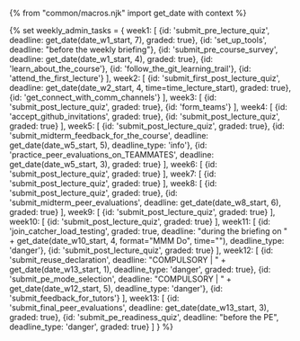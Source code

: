 {% from "common/macros.njk" import get_date with context %}

{% set weekly_admin_tasks = {
week1: [
  {id: 'submit_pre_lecture_quiz', deadline: get_date(date_w1_start, 7), graded: true},
  {id: 'set_up_tools', deadline: "before the weekly briefing"},
  {id: 'submit_pre_course_survey', deadline: get_date(date_w1_start, 4), graded: true},
  {id: 'learn_about_the_course'},
  {id: 'follow_the_git_learning_trail'},
  {id: 'attend_the_first_lecture'}
],
week2: [
  {id: 'submit_first_post_lecture_quiz', deadline: get_date(date_w2_start, 4, time=time_lecture_start), graded: true},
  {id: 'get_connect_with_comm_channels'}
],
week3: [
  {id: 'submit_post_lecture_quiz', graded: true},
  {id: 'form_teams'}
],
week4: [
  {id: 'accept_github_invitations', graded: true},
  {id: 'submit_post_lecture_quiz', graded: true}
],
week5: [
  {id: 'submit_post_lecture_quiz', graded: true},
  {id: 'submit_midterm_feedback_for_the_course', deadline: get_date(date_w5_start, 5), deadline_type: 'info'},
  {id: 'practice_peer_evaluations_on_TEAMMATES', deadline: get_date(date_w5_start, 3), graded: true}
],
week6: [
  {id: 'submit_post_lecture_quiz', graded: true}
],
week7: [
  {id: 'submit_post_lecture_quiz', graded: true}
],
week8: [
  {id: 'submit_post_lecture_quiz', graded: true},
  {id: 'submit_midterm_peer_evaluations', deadline: get_date(date_w8_start, 6), graded: true}
],
week9: [
  {id: 'submit_post_lecture_quiz', graded: true}
],
week10: [
  {id: 'submit_post_lecture_quiz', graded: true}
],
week11: [
  {id: 'join_catcher_load_testing', graded: true, deadline: "during the briefing on " + get_date(date_w10_start, 4, format="MMM Do", time=""), deadline_type: 'danger'},
  {id: 'submit_post_lecture_quiz', graded: true}
],
week12: [
  {id: 'submit_reuse_declaration', deadline: "COMPULSORY | " + get_date(date_w13_start, 1), deadline_type: 'danger', graded: true},
  {id: 'submit_pe_mode_selection', deadline: "COMPULSORY | " + get_date(date_w12_start, 5), deadline_type: 'danger'},
  {id: 'submit_feedback_for_tutors'}
],
week13: [
  {id: 'submit_final_peer_evaluations', deadline: get_date(date_w13_start, 3), graded: true},
  {id: 'submit_pe_readiness_quiz', deadline: "before the PE", deadline_type: 'danger', graded: true}
]
} %}
